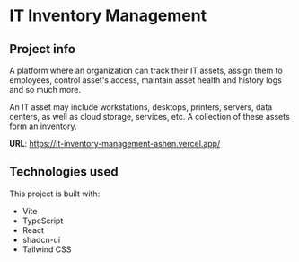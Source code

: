 # IT Inventory Management


## Project info
A platform where an organization can track their IT assets, assign them to employees, control asset's access, maintain asset health and history logs and so much more.

An IT asset may include workstations, desktops, printers, servers, data centers, as well as cloud storage, services, etc. A collection of these assets form an inventory.

**URL**: https://it-inventory-management-ashen.vercel.app/

## Technologies used

This project is built with:

- Vite
- TypeScript
- React
- shadcn-ui
- Tailwind CSS


